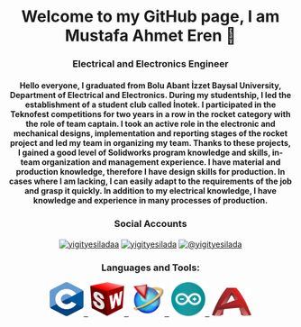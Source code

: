 <h1 align="center">Welcome to my GitHub page, I am Mustafa Ahmet Eren 👋</h1>
<h3 align="center">Electrical and Electronics Engineer</h3>
<h4 align="center">Hello everyone,
I graduated from Bolu Abant İzzet Baysal University, Department of Electrical and Electronics. During my studentship, I led the establishment of a student club called İnotek. I participated in the Teknofest competitions for two years in a row in the rocket category with the role of team captain. I took an active role in the electronic and mechanical designs, implementation and reporting stages of the rocket project and led my team in organizing my team. Thanks to these projects, I gained a good level of Solidworks program knowledge and skills, in-team organization and management experience.
I have material and production knowledge, therefore I have design skills for production. In cases where I am lacking, I can easily adapt to the requirements of the job and grasp it quickly. In addition to my electrical knowledge, I have knowledge and experience in many processes of production.</h4>

<h3 align="center">Social Accounts</h3>
<p align="center">
<a href="https://linkedin.com/in/mustafa-ahmet-eren-219267208" target="blank"><img align="center" src="https://raw.githubusercontent.com/rahuldkjain/github-profile-readme-generator/master/src/images/icons/Social/linked-in-alt.svg" alt="yigityesiladaa" height="30" width="40" /></a>
<a href="https://instagram.com/m.ahmeterenn" target="blank"><img align="center" src="https://raw.githubusercontent.com/rahuldkjain/github-profile-readme-generator/master/src/images/icons/Social/instagram.svg" alt="yigityesilada" height="30" width="40" /></a>
<a href="https://mail.google.com/mail/?view=cm&source=mailto&to=mazmod11a@gmail.com" target="blank"><img align="center" src="https://www.vectorlogo.zone/logos/gmail/gmail-icon.svg" alt="@yigityesilada" height="30" width="40" /></a>
</p>

<h3 align="center">Languages and Tools:</h3>
<p align="center">
<a href="https://www.autodesk.com/" target="_blank" rel="noreferrer"> <img src="https://github.com/mustafaahmeteren/mustafaahmeteren/blob/main/languages_and_tools/c-logo.png" alt="kotlin" width="60" height="60"/>&nbsp;&nbsp;</a>
<a href="https://www.autodesk.com/" target="_blank" rel="noreferrer"> <img src="https://github.com/mustafaahmeteren/mustafaahmeteren/blob/main/languages_and_tools/solid.png" alt="kotlin" width="60" height="60"/>&nbsp;&nbsp;</a>
<a href="https://www.autodesk.com/" target="_blank" rel="noreferrer"> <img src="https://github.com/mustafaahmeteren/mustafaahmeteren/blob/main/languages_and_tools/nx.png" alt="kotlin" width="60" height="60"/>&nbsp;&nbsp;</a>
<a href="https://www.autodesk.com/" target="_blank" rel="noreferrer"> <img src="https://github.com/mustafaahmeteren/mustafaahmeteren/blob/main/languages_and_tools/arduino.png" alt="kotlin" width="60" height="60"/>&nbsp;&nbsp;</a>
<a href="https://www.autodesk.com/" target="_blank" rel="noreferrer"> <img src="https://github.com/mustafaahmeteren/mustafaahmeteren/blob/main/languages_and_tools/autocad.png" alt="kotlin" width="70" height="50"/></a>
</p>
